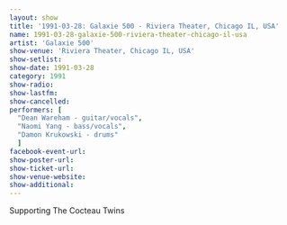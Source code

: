 ```yaml
---
layout: show
title: '1991-03-28: Galaxie 500 - Riviera Theater, Chicago IL, USA'
name: 1991-03-28-galaxie-500-riviera-theater-chicago-il-usa
artist: 'Galaxie 500'
show-venue: 'Riviera Theater, Chicago IL, USA'
show-setlist: 
show-date: 1991-03-28
category: 1991
show-radio: 
show-lastfm: 
show-cancelled: 
performers: [
  "Dean Wareham - guitar/vocals",
  "Naomi Yang - bass/vocals",
  "Damon Krukowski - drums"
  ]
facebook-event-url: 
show-poster-url: 
show-ticket-url: 
show-venue-website: 
show-additional: 
---
```


Supporting The Cocteau Twins